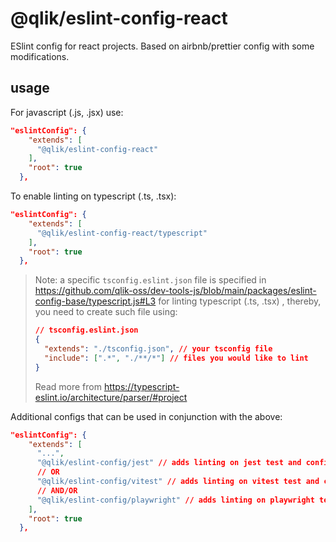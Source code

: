 # @qlik/eslint-config-react

ESlint config for react projects. Based on airbnb/prettier config with some modifications.

## usage

For javascript (.js, .jsx) use:

```json
"eslintConfig": {
    "extends": [
      "@qlik/eslint-config-react"
    ],
    "root": true
  },
```

To enable linting on typescript (.ts, .tsx):

```json
"eslintConfig": {
    "extends": [
      "@qlik/eslint-config-react/typescript"
    ],
    "root": true
  },
```

> Note: a specific `tsconfig.eslint.json` file is specified in
> <https://github.com/qlik-oss/dev-tools-js/blob/main/packages/eslint-config-base/typescript.js#L3>
> for linting typescript (.ts, .tsx)
> , thereby, you need to create such file using:
>
> ```json
> // tsconfig.eslint.json
> {
>   "extends": "./tsconfig.json", // your tsconfig file
>   "include": [".*", "./**/*"] // files you would like to lint
> }
> ```
>
> Read more from <https://typescript-eslint.io/architecture/parser/#project>

Additional configs that can be used in conjunction with the above:

```json
"eslintConfig": {
    "extends": [
      "...",
      "@qlik/eslint-config/jest" // adds linting on jest test and config files
      // OR
      "@qlik/eslint-config/vitest" // adds linting on vitest test and config files
      // AND/OR
      "@qlik/eslint-config/playwright" // adds linting on playwright test and config files
    ],
    "root": true
  },
```
